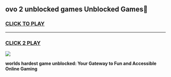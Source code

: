 
## ovo 2 unblocked games Unblocked Games👋
<h3>
<a href="https://premium.freeplayer.one?title=ovo_2_unblocked_games&ref=16F">CLICK TO PLAY</a></h3>
<hr>

<h3>
<a href="https://premium.freeplayer.one?title=ovo_2_unblocked_games&ref=16F">CLICK 2 PLAY</a>
  
</h3>

<a href="https://premium.freeplayer.one?title=ovo_2_unblocked_games&ref=16F/"><img src="https://clearcache.store/games.png"></a>


**worlds hardest game unblocked: Your Gateway to Fun and Accessible Online Gaming**
